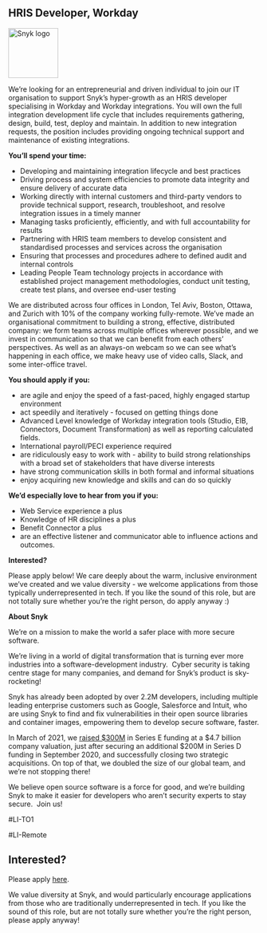 HRIS Developer, Workday
---

<img src="https://res.cloudinary.com/snyk/image/upload/v1537345894/press-kit/brand/logo-black.png" width="100" alt="Snyk logo" />

<p><span style="font-weight: 400;">We’re looking for an entrepreneurial and driven individual to join our IT organisation to support Snyk’s hyper-growth as an HRIS developer specialising in Workday and Workday integrations. You will own the full integration development life cycle that includes requirements gathering, design, build, test, deploy and maintain. In addition to new integration requests, the position includes providing ongoing technical support and maintenance of existing integrations.</span></p>
<p><strong>You’ll spend your time:</strong></p>
<ul>
<li style="font-weight: 400;"><span style="font-weight: 400;">Developing and maintaining integration lifecycle and best practices</span></li>
<li style="font-weight: 400;"><span style="font-weight: 400;">Driving process and system efficiencies to promote data integrity and ensure delivery of accurate data</span></li>
<li style="font-weight: 400;"><span style="font-weight: 400;">Working directly with internal customers and third-party vendors to provide technical support, research, troubleshoot, and resolve integration issues in a timely manner</span></li>
<li style="font-weight: 400;"><span style="font-weight: 400;">Managing tasks proficiently, efficiently, and with full accountability for results</span></li>
<li style="font-weight: 400;"><span style="font-weight: 400;">Partnering with HRIS team members to develop consistent and standardised processes and services across the organisation</span></li>
<li style="font-weight: 400;"><span style="font-weight: 400;">Ensuring that processes and procedures adhere to defined audit and internal controls</span></li>
<li style="font-weight: 400;"><span style="font-weight: 400;">Leading People Team technology projects in accordance with established project management methodologies, conduct unit testing, create test plans, and oversee end-user testing</span></li>
</ul>
<p><span style="font-weight: 400;">We are distributed across four offices in London, Tel Aviv, Boston, Ottawa, and Zurich with 10% of the company working fully-remote. We’ve made an organisational commitment to building a strong, effective, distributed company: we form teams across multiple offices wherever possible, and we invest in communication so that we can benefit from each others’ perspectives. As well as an always-on webcam so we can see what’s happening in each office, we make heavy use of video calls, Slack, and some inter-office travel.</span></p>
<p><strong>You should apply if you:</strong></p>
<ul>
<li style="font-weight: 400;"><span style="font-weight: 400;">are agile and enjoy the speed of a fast-paced, highly engaged startup environment</span></li>
<li style="font-weight: 400;"><span style="font-weight: 400;">act speedily and iteratively - focused on getting things done&nbsp;&nbsp;&nbsp;&nbsp;</span></li>
<li style="font-weight: 400;"><span style="font-weight: 400;">Advanced Level knowledge of Workday integration tools (Studio, EIB, Connectors, Document Transformation) as well as reporting calculated fields.</span></li>
<li style="font-weight: 400;"><span style="font-weight: 400;">International payroll/PECI experience required</span></li>
<li style="font-weight: 400;"><span style="font-weight: 400;">are ridiculously easy to work with - ability to build strong relationships with a broad set of stakeholders that have diverse interests</span></li>
<li style="font-weight: 400;"><span style="font-weight: 400;">have strong communication skills in both formal and informal situations</span></li>
<li style="font-weight: 400;"><span style="font-weight: 400;">enjoy acquiring new knowledge and skills and can do so quickly</span></li>
</ul>
<p><strong>We’d especially love to hear from you if you:</strong></p>
<ul>
<li style="font-weight: 400;"><span style="font-weight: 400;">Web Service experience a plus</span></li>
<li style="font-weight: 400;"><span style="font-weight: 400;">Knowledge of HR disciplines a plus</span></li>
<li style="font-weight: 400;"><span style="font-weight: 400;">Benefit Connector a plus</span></li>
<li style="font-weight: 400;"><span style="font-weight: 400;">are an effective listener and communicator able to influence actions and outcomes.</span></li>
</ul>
<p><strong>Interested?</strong></p>
<p><span style="font-weight: 400;">Please apply below! We care deeply about the warm, inclusive environment we’ve created and we value diversity - we welcome applications from those typically underrepresented in tech. If you like the sound of this role, but are not totally sure whether you’re the right person, do apply anyway :)</span></p>
<p class="p1"><span class="s1"><strong>About Snyk</strong></span></p>
<p><span style="font-weight: 400;">We’re on a mission to make the world a safer place with more secure software.</span></p>
<p><span style="font-weight: 400;">We’re living in a world of digital transformation that is turning ever more industries into a software-development industry.&nbsp; Cyber security is taking centre stage for many companies, and demand for Snyk’s product is sky-rocketing!&nbsp;&nbsp;</span></p>
<p><span style="font-weight: 400;">Snyk has already been adopted by over 2.2M developers, including multiple leading enterprise customers such as Google, Salesforce and Intuit, who are using Snyk to find and fix vulnerabilities in their open source libraries and container images, empowering them to develop secure software, faster.</span></p>
<p><span style="font-weight: 400;">In March of 2021, we <a href="https://snyk.io/news/snyk-advances-developer-first-security-with-series-e-investment/" target="_blank">raised $300M</a> in Series E funding at a $4.7 billion company valuation, just after securing an additional $200M in Series D funding in September 2020, and successfully closing two strategic acquisitions. On top of that, we doubled the size of our global team, and we’re not stopping there!&nbsp;&nbsp;</span></p>
<p><span style="font-weight: 400;">We believe open source software is a force for good, and we’re building Snyk to make it easier for developers who aren’t security experts to stay secure.&nbsp; Join us!</span></p>
<p><span style="font-weight: 400;">#LI-TO1</span></p>
<p><span style="font-weight: 400;">#LI-Remote</span></p>

Interested?
---

Please apply [here](https://boards.greenhouse.io/snyk/jobs/5127966002#app).

We value diversity at Snyk, and would particularly encourage applications from those who are traditionally underrepresented in tech.
If you like the sound of this role, but are not totally sure whether you’re the right person, please apply anyway!
